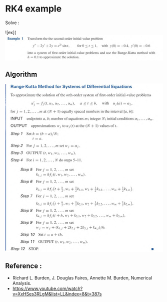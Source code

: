 # RK4 example


Solve :  

![ex](![algo](https://github.com/Mephisto-000/ICMS/blob/main/Numerical/Solve_ODE/ex.JPG)

## Algorithm



![algo](https://github.com/Mephisto-000/ICMS/blob/main/Numerical/Solve_ODE/algo.png)



## Reference : 

- Richard L. Burden, J. Douglas Faires, Annette M. Burden, Numerical Analysis.
- https://www.youtube.com/watch?v=XxHSes3RLgM&list=LL&index=8&t=387s
